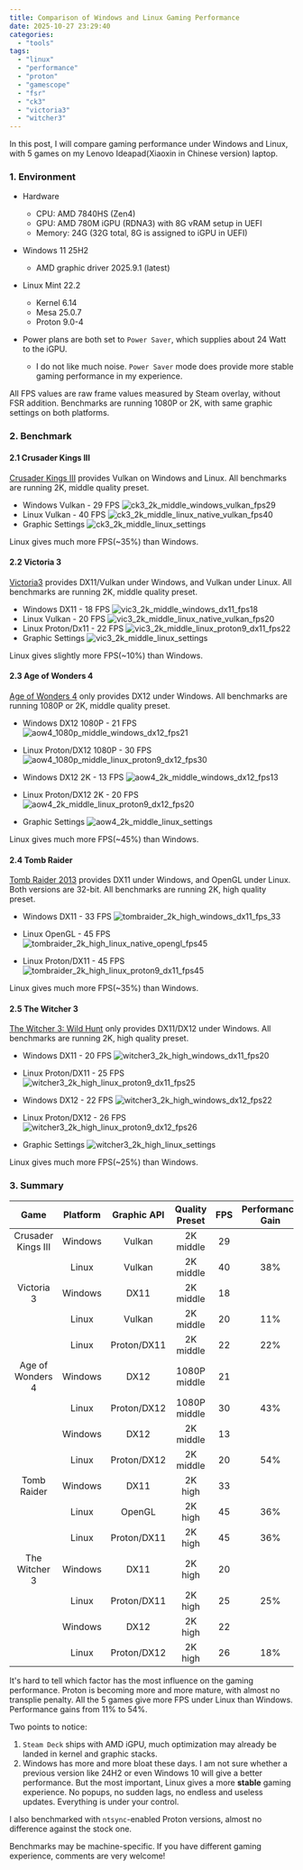 ```yaml
---
title: Comparison of Windows and Linux Gaming Performance
date: 2025-10-27 23:29:40
categories:
  - "tools"
tags:
  - "linux"
  - "performance"
  - "proton"
  - "gamescope"
  - "fsr"
  - "ck3"
  - "victoria3"
  - "witcher3"
---
```


In this post, I will compare gaming performance under Windows and Linux, with 5 games on my Lenovo Ideapad(Xiaoxin in Chinese version) laptop.

### 1. Environment
- Hardware
  - CPU: AMD 7840HS (Zen4)
  - GPU: AMD 780M iGPU (RDNA3) with 8G vRAM setup in UEFI
  - Memory: 24G (32G total, 8G is assigned to iGPU in UEFI)
- Windows 11 25H2
  - AMD graphic driver 2025.9.1 (latest)

- Linux Mint 22.2
  - Kernel 6.14
  - Mesa 25.0.7
  - Proton 9.0-4
- Power plans are both set to `Power Saver`, which supplies about 24 Watt to the iGPU.
  - I do not like much noise. `Power Saver` mode does provide more stable gaming performance in my experience.

All FPS values are raw frame values measured by Steam overlay, without FSR addition. Benchmarks are running 1080P or 2K, with same graphic settings on both platforms.

### 2. Benchmark

#### 2.1 Crusader Kings III

[Crusader Kings III](https://store.steampowered.com/app/1158310/Crusader_Kings_III/) provides Vulkan on Windows and Linux. All benchmarks are running 2K, middle quality preset.

- Windows Vulkan - 29 FPS
![ck3_2k_middle_windows_vulkan_fps29](../../images/2025/ck3_2k_middle_windows_vulkan_fps29.webp)
- Linux Vulkan - 40 FPS
![ck3_2k_middle_linux_native_vulkan_fps40](../../images/2025/ck3_2k_middle_linux_native_vulkan_fps40.webp)
- Graphic Settings
![ck3_2k_middle_linux_settings](../../images/2025/ck3_2k_middle_linux_settings.webp)

Linux gives much more FPS(~35%) than Windows.

#### 2.2 Victoria 3

[Victoria3](https://store.steampowered.com/app/529340/Victoria_3/) provides DX11/Vulkan under Windows, and Vulkan under Linux. All benchmarks are running 2K, middle quality preset.

- Windows DX11 - 18 FPS
![vic3_2k_middle_windows_dx11_fps18](../../images/2025/vic3_2k_middle_windows_dx11_fps18.webp)
- Linux Vulkan - 20 FPS
![vic3_2k_middle_linux_native_vulkan_fps20](../../images/2025/vic3_2k_middle_linux_native_vulkan_fps20.webp)
- Linux Proton/Dx11 - 22 FPS
![vic3_2k_middle_linux_proton9_dx11_fps22](../../images/2025/vic3_2k_middle_linux_proton9_dx11_fps22.webp)
- Graphic Settings
![vic3_2k_middle_linux_settings](../../images/2025/vic3_2k_middle_linux_settings.webp)

Linux gives slightly more FPS(~10%) than Windows.
<!-- more -->

#### 2.3 Age of Wonders 4

[Age of Wonders 4](https://store.steampowered.com/app/1669000/Age_of_Wonders_4/) only provides DX12 under Windows. All benchmarks are running 1080P or 2K, middle quality preset.

- Windows DX12 1080P - 21 FPS
![aow4_1080p_middle_windows_dx12_fps21](../../images/2025/aow4_1080p_middle_windows_dx12_fps21.webp)

- Linux Proton/DX12 1080P - 30 FPS
![aow4_1080p_middle_linux_proton9_dx12_fps30](../../images/2025/aow4_1080p_middle_linux_proton9_dx12_fps30.webp)

- Windows DX12 2K - 13 FPS
![aow4_2k_middle_windows_dx12_fps13](../../images/2025/aow4_2k_middle_windows_dx12_fps13.webp)

- Linux Proton/DX12 2K - 20 FPS
![aow4_2k_middle_linux_proton9_dx12_fps20](../../images/2025/aow4_2k_middle_linux_proton9_dx12_fps20.webp)

- Graphic Settings
![aow4_2k_middle_linux_settings](../../images/2025/aow4_2k_middle_linux_settings.webp)

Linux gives much more FPS(~45%) than Windows.

#### 2.4 Tomb Raider

[Tomb Raider 2013](https://store.steampowered.com/app/203160/Tomb_Raider/) provides DX11 under Windows, and OpenGL under Linux. Both versions are 32-bit. All benchmarks are running 2K, high quality preset.

- Windows DX11 - 33 FPS
![tombraider_2k_high_windows_dx11_fps_33](../../images/2025/tombraider_2k_high_windows_dx11_fps_33.webp)

- Linux OpenGL - 45 FPS
![tombraider_2k_high_linux_native_opengl_fps45](../../images/2025/tombraider_2k_high_linux_native_opengl_fps45.webp)

- Linux Proton/DX11 - 45 FPS
![tombraider_2k_high_linux_proton9_dx11_fps45](../../images/2025/tombraider_2k_high_linux_proton9_dx11_fps45.webp)

Linux gives much more FPS(~35%) than Windows.

#### 2.5 The Witcher 3

[The Witcher 3: Wild Hunt](https://store.steampowered.com/app/292030/) only provides DX11/DX12 under Windows. All benchmarks are running 2K, high quality preset.

- Windows DX11 - 20 FPS
![witcher3_2k_high_windows_dx11_fps20](../../images/2025/witcher3_2k_high_windows_dx11_fps20.webp)

- Linux Proton/DX11 - 25 FPS
![witcher3_2k_high_linux_proton9_dx11_fps25](../../images/2025/witcher3_2k_high_linux_proton9_dx11_fps25.webp)

- Windows DX12 - 22 FPS
![witcher3_2k_high_windows_dx12_fps22](../../images/2025/witcher3_2k_high_windows_dx12_fps22.webp)

- Linux Proton/DX12 - 26 FPS
![witcher3_2k_high_linux_proton9_dx12_fps26](../../images/2025/witcher3_2k_high_linux_proton9_dx12_fps26.webp)

- Graphic Settings
![witcher3_2k_high_linux_settings](../../images/2025/witcher3_2k_high_linux_settings.webp)

Linux gives much more FPS(~25%) than Windows.

### 3. Summary

|        Game        | Platform | Graphic API | Quality Preset | FPS  | Performance Gain |
| :----------------: | :------: | :---------: | :------------: | :--: | :--------------: |
| Crusader Kings III | Windows  |   Vulkan    |   2K middle    |  29  |                  |
|                    |  Linux   |   Vulkan    |   2K middle    |  40  |       38%        |
|     Victoria 3     | Windows  |    DX11     |   2K middle    |  18  |                  |
|                    |  Linux   |   Vulkan    |   2K middle    |  20  |       11%        |
|                    |  Linux   | Proton/DX11 |   2K middle    |  22  |       22%        |
|  Age of Wonders 4  | Windows  |    DX12     |  1080P middle  |  21  |                  |
|                    |  Linux   | Proton/DX12 |  1080P middle  |  30  |       43%        |
|                    | Windows  |    DX12     |   2K middle    |  13  |                  |
|                    |  Linux   | Proton/DX12 |   2K middle    |  20  |       54%        |
|    Tomb Raider     | Windows  |    DX11     |    2K high     |  33  |                  |
|                    |  Linux   |   OpenGL    |    2K high     |  45  |       36%        |
|                    |  Linux   | Proton/DX11 |    2K high     |  45  |       36%        |
|   The Witcher 3    | Windows  |    DX11     |    2K high     |  20  |                  |
|                    |  Linux   | Proton/DX11 |    2K high     |  25  |       25%        |
|                    | Windows  |    DX12     |    2K high     |  22  |                  |
|                    |  Linux   | Proton/DX12 |    2K high     |  26  |       18%        |

It's hard to tell which factor has the most influence on the gaming performance. Proton is becoming more and more mature, with almost no transplie penalty. All the 5 games give more FPS under Linux than Windows. Performance gains from 11% to 54%.

Two points to notice:

1. `Steam Deck` ships with AMD iGPU, much optimization may already be landed in kernel and graphic stacks.
2. Windows has more and more bloat these days. I am not sure whether a previous version like 24H2 or even Windows 10 will give a better performance. But the most important, Linux gives a more **stable** gaming experience. No popups, no sudden lags, no endless and useless updates. Everything is under your control.

I also benchmarked with `ntsync`-enabled Proton versions, almost no difference against the stock one.

Benchmarks may be machine-specific. If you have different gaming experience, comments are very welcome!